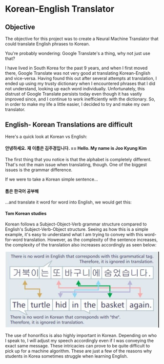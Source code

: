 # Korean-English Translator


## Objective

The objective for this project was to create a Neural Machine Translator that could translate English phrases to Korean.

You're probably wondering: Google Translate's a thing, why not just use that?

I have lived in South Korea for the past 9 years, and when I first moved there, Google Translate was not very good at translating Korean-English and vice-versa. Having found this out after several attempts at translation, I ended up using my trusty dictionary when I encountered phrases that I did not understand, looking up each word individually. Unfortunately, this distrust of Google Translate persists today even though it has vastly improved since, and I continue to work inefficiently with the dictionary. So, in order to make my life a little easier, I decided to try and make my own translator.


## English- Korean Translations are difficult

Here's a quick look at Korean vs English:

#### 안녕하세요. 재 이름은 김주경입니다.  ==  Hello. My name is Joo Kyung Kim

The first thing that you notice is that the alphabet is completely different. That's not the main issue when translating, though. One of the biggest issues is the grammar difference.

If we were to take a Korean simple sentence...

#### 톰은 한국어 공부해

...and translate it word for word into English, we would get this:

#### Tom Korean studies

Korean follows a Subject-Object-Verb grammar structure compared to English's Subject-Verb-Object structure. Seeing as how this is a simple example, it's easy to understand what I am trying to convey with this word-for-word translation. However, as the complexity of the sentence increases, the complexity of the translation also increases accordingly as seen below:


![grammer](https://github.com/virsagothethird/Korean-English-translator/blob/master/korean_english_grammar.jpg)


The use of honorifics is also highly important in Korean. Depending on who I speak to, I will adjust my speech accordingly even if I was conveying the exact same message. These intricacies can prove to be quite difficult to pick up for a machine algorithm. These are just a few of the reasons why students in Korea sometimes struggle when learning English.
